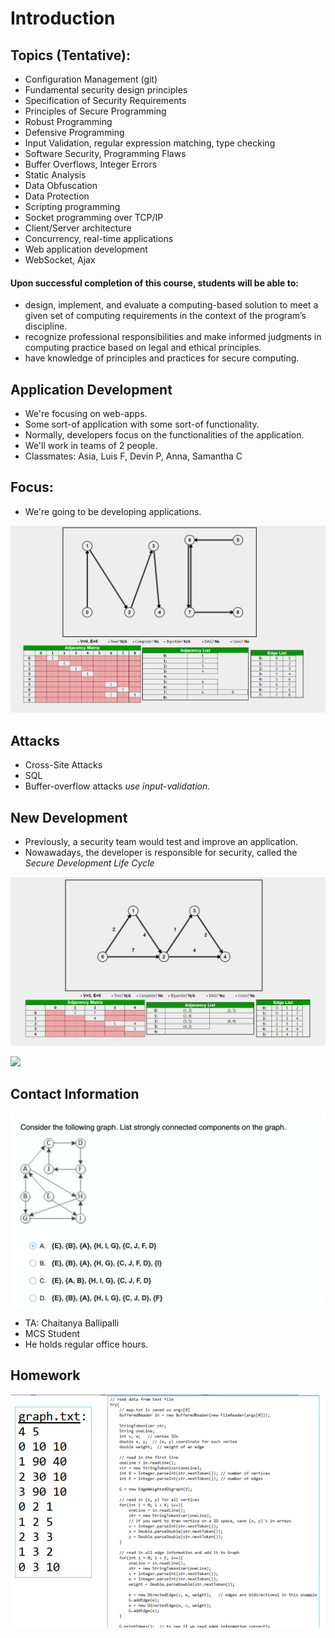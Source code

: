 # Introduction

## **Topics (Tentative):**

* Configuration Management (git)
* Fundamental security design principles
* Specification of Security Requirements
* Principles of Secure Programming
* Robust Programming
* Defensive Programming
* Input Validation, regular expression matching, type checking
* Software Security, Programming Flaws
* Buffer Overflows, Integer Errors
* Static Analysis
* Data Obfuscation
* Data Protection
* Scripting programming
* Socket programming over TCP/IP
* Client/Server architecture
* Concurrency, real-time applications
* Web application development
* WebSocket, Ajax

#### **Upon successful completion of this course, students will be able to:**

* design, implement, and evaluate a computing-based solution to meet a given set of computing requirements in the context of the program’s discipline.
* recognize professional responsibilities and make informed judgments in computing practice based on legal and ethical principles.
* have knowledge of principles and practices for secure computing.

## Application Development

* We're focusing on web-apps.&#x20;
* Some sort-of application with some sort-of functionality.
* Normally, developers focus on the functionalities of the application.
* We'll work in teams of 2 people.
* Classmates: Asia, Luis F, Devin P, Anna, Samantha C

## Focus:&#x20;

* We're going to be developing applications.&#x20;

![](<../../.gitbook/assets/image (68).png>)

## Attacks

* Cross-Site Attacks
* SQL&#x20;
* Buffer-overflow attacks _use input-validation_.

## New Development

* Previously, a security team would test and improve an application.
* Nowawadays, the developer is responsible for security, called the _Secure Development Life Cycle_

![](<../../.gitbook/assets/image (69).png>)

![](<../../.gitbook/assets/image (46) (1) (1).png>)

## Contact Information

![](<../../.gitbook/assets/image (71).png>)

* TA: Chaitanya Ballipalli
* MCS Student
* He holds regular office hours.

## Homework

![](<../../.gitbook/assets/image (66).png>)
